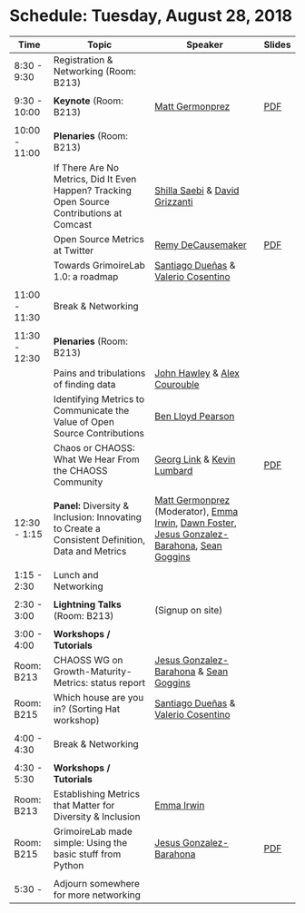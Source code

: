# Schedule: Tuesday, August 28, 2018

| Time | Topic | Speaker | Slides |
|---|---|---|---|
| 8:30 - 9:30 | Registration & Networking (Room: B213) | | |
|   |   |   |   |
| 9:30 - 10:00 | **Keynote** (Room: B213) | [Matt Germonprez](#user-content-matt-germonprez) | [PDF](https://chaoss.github.io/website/CHAOSScon/2018NA/slides/CHAOSSCon.Keynote.pdf)  |
|   |   |   |   |
| 10:00 - 11:00 | **Plenaries** (Room: B213) | | |
| | If There Are No Metrics, Did It Even Happen? Tracking Open Source Contributions at Comcast | [Shilla Saebi](#user-content-shilla-saebi) & [David Grizzanti](#user-content-david-grizzanti) | |
| | Open Source Metrics at Twitter | [Remy DeCausemaker](#user-content-remy-decausemaker) | [PDF](https://chaoss.github.io/website/CHAOSScon/2018NA/slides/twitteross.pdf) |
| | Towards GrimoireLab 1.0: a roadmap | [Santiago Dueñas](#user-content-santiago-dueñas) & [Valerio Cosentino](#user-content-valerio-cosentino) | |
|   |   |   |   |
| 11:00 - 11:30 | Break & Networking | | |
|   |   |   |   |
| 11:30 - 12:30 | **Plenaries** (Room: B213) | | |
| | Pains and tribulations of finding data | [John Hawley](#user-content-john-hawley) & [Alex Courouble](#user-content-alex-courouble)| |
| | Identifying Metrics to Communicate the Value of Open Source Contributions | [Ben Lloyd Pearson](#user-content-ben-lloyd-pearson) | |
| | Chaos or CHAOSS: What We Hear From the CHAOSS Community  | [Georg Link](#user-content-georg-jp-link) & [Kevin Lumbard](#user-content-kevin-lumbard) | [PDF](https://chaoss.github.io/website/CHAOSScon/2018NA/slides/Chaos-or-CHAOSS.pdf) |
|   |   |   | |
| 12:30 - 1:15 | **Panel:** Diversity & Inclusion: Innovating to Create a Consistent Definition, Data and Metrics | [Matt Germonprez](#user-content-matt-germonprez) (Moderator), [Emma Irwin](#user-content-emma-irwin), [Dawn Foster](#user-content-dawn-foster), [Jesus Gonzalez-Barahona](#user-content-jesus-m-gonzalez-barahona), [Sean Goggins](#user-content-sean-goggins) | |
|   |   |   | |
| 1:15 - 2:30 | Lunch and Networking | | |
|   |   |   | |
| 2:30 - 3:00 | **Lightning Talks** (Room: B213) | (Signup on site) | |
|   |   |   | |
| 3:00 - 4:00 | **Workshops / Tutorials** | | |
| Room: B213 | CHAOSS WG on Growth-Maturity-Metrics: status report | [Jesus Gonzalez-Barahona](#user-content-jesus-m-gonzalez-barahona) & [Sean Goggins](#user-content-sean-goggins) | |
| Room: B215 | Which house are you in? (Sorting Hat workshop) | [Santiago Dueñas](#user-content-santiago-dueñas) & [Valerio Cosentino](#user-content-valerio-cosentino) | |
|   |   |   | |
| 4:00 - 4:30 | Break & Networking | | |
|   |   |   | |
| 4:30 - 5:30 | **Workshops / Tutorials** | | |
| Room: B213  | Establishing Metrics that Matter for Diversity & Inclusion | [Emma Irwin](#user-content-emma-irwin) | |
| Room: B215  | GrimoireLab made simple: Using the basic stuff from Python | [Jesus Gonzalez-Barahona](#user-content-jesus-m-gonzalez-barahona) | [PDF](https://chaoss.github.io/website/CHAOSScon/2018NA/slides/GrimoireLab-made-simple.pdf) |
|   |   |   | |
| 5:30 - | Adjourn somewhere for more networking | | |
